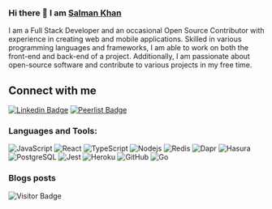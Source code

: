 ### Hi there 👋  I am <a href="https://salmankhan.tech">Salman Khan</a>

I am a Full Stack Developer and an occasional Open Source Contributor with experience in creating web and mobile applications. Skilled in various programming languages and frameworks, I am able to work on both the front-end and back-end of a project. Additionally, I am passionate about open-source software and contribute to various projects in my free time.



## Connect with me 

[![Linkedin Badge](https://img.shields.io/badge/-Salmankhan-blue?style=flat-square&logo=Linkedin&logoColor=white&link=https://www.linkedin.com/in/salman-khan-tech/)](https://www.linkedin.com/in/salman-khan-tech/)
[![Peerlist Badge](https://img.shields.io/badge/peerlist-salman-brightgreen?style=flat-square&logo=Peerlist&logoColor=white&link=https://www.linkedin.com/in/salman-khan-tech/)](https://peerlist.io/salman)




### Languages and Tools:
![JavaScript](https://img.shields.io/badge/-JavaScript-black?style=flat-square&logo=javascript)
![React](https://img.shields.io/badge/-React-black?style=flat-square&logo=react)
![TypeScript](https://img.shields.io/badge/-TypeScript-007ACC?style=flat-square&logo=typescript)
![Nodejs](https://img.shields.io/badge/-Nodejs-black?style=flat-square&logo=Node.js)
![Redis](https://img.shields.io/badge/-Redis-black?style=flat-square&logo=Redis)
![Dapr](https://img.shields.io/badge/-Dapr-black?style=flat-square&logo=dapr)
![Hasura](https://img.shields.io/badge/-Hasura-f8fcff?style=flat-square&logo=hasura)
![PostgreSQL](https://img.shields.io/badge/-PostgreSQL-black?style=flat-square&logo=PostgreSQL)
![Jest](https://img.shields.io/badge/-Jest-black?style=flat-square&logo=jest)
![Heroku](https://img.shields.io/badge/-Heroku-430098?style=flat-square&logo=heroku)
![GitHub](https://img.shields.io/badge/-GitHub-181717?style=flat-square&logo=github)
![Go](https://img.shields.io/badge/-Go-black?style=flat-square&logo=go)


### Blogs posts
<!-- BLOG-POST-LIST:START -->
<!-- BLOG-POST-LIST:END -->


![Visitor Badge](https://visitor-badge.laobi.icu/badge?page_id=salmankhan-prs)
